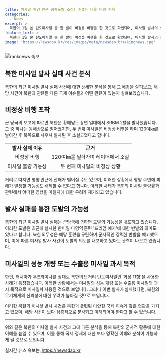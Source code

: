 ```yaml
---
title: 미사일 평양 인근 공중폭발 소식! 수상한 내륙 비행 주목
categories:
  - News
excerpt: >
  북한이 1일 쏜 탄도미사일 중 한 발이 비정상 비행을 한 것으로 확인되며, 미사일 발사의 실패 가능성이 제기되고 있다. 이번 미사일 발사가 대러 수출을 위한 검사 목적이었을 수도 있지만, 실패 시 북한의 미사일 불량률이 부각될 수 있다. 또한, 최근 미사일 실패에 대한 도발로 인해 다시 사고를 낸 것으로 파악되며, 이에 대한 북한의 도발 의도와 성과에 대한 부담감이 제기되고 있다. 미사일 발사의 실패로 인해 북한의 무기체계 신뢰성에도 의문이 제기되고 있다.
feature_text: >
  북한이 1일 쏜 탄도미사일 중 한 발이 비정상 비행을 한 것으로 확인되며, 미사일 발사의 실패 가능성이 제기되고 있다. 이번 미사일 발사가 대러 수출을 위한 검사 목적이었을 수도 있지만, 실패 시 북한의 미사일 불량률이 부각될 수 있다. 또한, 최근 미사일 실패에 대한 도발로 인해 다시 사고를 낸 것으로 파악되며, 이에 대한 북한의 도발 의도와 성과에 대한 부담감이 제기되고 있다. 미사일 발사의 실패로 인해 북한의 무기체계 신뢰성에도 의문이 제기되고 있다.
image: 'https://newsdao.kr/res/images/meta/newsdao_breakingnews.jpg'
---
```


<p><img src="https://newsdao.kr/res/images/meta/newsdao_breakingnews.jpg" alt="ranknews 속보" /></p>

<h2 data-ke-size="size26">북한 미사일 발사 실패 사건 분석</h2>

<p data-ke-size="size16">북한의 최근 미사일 발사 실패 사건에 대한 상세한 분석을 통해 그 배경을 살펴보고, 해당 사건이 북한과 관련된 다른 국제 이슈들과 어떤 관련이 있는지 살펴보겠습니다.</p>

<h2 data-ke-size="size24">비정상 비행 포착</h2>

<p data-ke-size="size16">군 당국의 보고에 따르면 북한은 황해남도 장연 일대에서 SRBM 2발을 발사했습니다. 그 중 하나는 동해상으로 떨어졌지만, 두 번째 미사일은 비정상 비행을 하며 120여㎞를 날아간 후 북쪽으로 치우쳐 발사된 후 소실되었다고 합니다.</p>

<table>
  <tr>
    <td style="text-align: center; height: 17px;"><b>발사 실패 이유</b></td>
    <td style="text-align: center; height: 17px;"><b>근거</b></td>
  </tr>
  <tr>
    <td style="text-align: center; height: 17px;">비정상 비행</td>
    <td style="text-align: center; height: 17px;">120여㎞를 날아가며 레이더에서 소실</td>
  </tr>
  <tr>
    <td style="text-align: center; height: 17px;">미사일 불량 가능성</td>
    <td style="text-align: center; height: 17px;">두 번째 미사일의 비정상 상황</td>
  </tr>
</table>

<p data-ke-size="size16">거리로 따지면 평양 인근에 잔해가 떨어질 수도 있으며, 이러한 상황에서 평양 주변에 피해가 발생할 가능성도 배제할 수 없다고 합니다. 이러한 사태가 북한의 미사일 불량률과 관련해서 어떠한 영향을 미칠지에 대한 우려가 제기되고 있습니다.</p>

<h2 data-ke-size="size24">발사 실패를 통한 도발의 가능성</h2>

<p data-ke-size="size16">북한의 최근 미사일 발사 실패는 군당국에 의하면 도발의 가능성을 내포하고 있습니다. 이러한 도발은 최근에 실시한 한미일 다영역 훈련 '프리덤 에지'에 대한 반발의 의미도 있다고 합니다. 북한 외무성은 해당 훈련을 규탄하며 군사적인 강력한 반발을 예고했으며, 이에 따른 미사일 발사 사건이 도발의 의도를 내포하고 있다는 관측이 나오고 있습니다.</p>

<h2 data-ke-size="size24">미사일의 성능 개량 또는 수출용 미사일 과시 목적</h2>

<p data-ke-size="size16">한편, 러시아가 우크라이나를 상대로 북한의 단거리 탄도미사일인 '화성 11형'을 사용한 사례가 등장했습니다. 이러한 상황에서는 미사일의 성능 개량 또는 수출용 미사일의 과시 목적으로 미사일이 사용된 것으로 보입니다. 그러나 이번 발사가 실패했다면, 북한의 무기체계의 신뢰성에 대한 우려가 높아질 것으로 보입니다.</p>

<p data-ke-size="size16">이러한 북한의 미사일 발사 사건은 북한과 관련된 다양한 국제 이슈와 깊은 연관을 가지고 있으며, 해당 사건이 보다 심층적으로 분석되고 이해되어야 한다고 할 수 있습니다.</p>

<hr>

<p data-ke-size="size16">위와 같은 북한의 미사일 발사 사건과 그에 따른 분석을 통해 북한의 군사적 활동에 대한 이해를 높일 수 있으며, 이를 통해 국제 정세에 대한 보다 명확한 이해와 분석이 가능하게 될 것으로 보입니다.</p>
실시간 뉴스 속보는, <a href="https://newsdao.kr" rel="dofollow">https://newsdao.kr</a>


